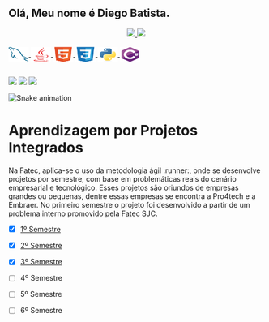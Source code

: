 ## Olá, Meu nome é Diego Batista.
<div align="center">
  <a href="https://github.com/diiegobsilva">
  <img height="180em" src="https://github-readme-stats.vercel.app/api?username=diiegobsilva&show_icons=true&theme=dark&include_all_commits=true&count_private=true"/>
  <img height="180em" src="https://github-readme-stats.vercel.app/api/top-langs/?username=diiegobsilva&layout=compact&langs_count=7&theme=dark"/>
</div>
  
<div style="display: inline_block"><br>
  <img align="center" alt="Diego-Js" height="30" width="40" src="https://raw.githubusercontent.com/devicons/devicon/master/icons/mysql/mysql-plain.svg">
  <img align="center" alt="Diego-Js" height="30" width="40" src="https://raw.githubusercontent.com/devicons/devicon/master/icons/java/java-plain.svg">
  <img align="center" alt="Diego-HTML" height="30" width="40" src="https://raw.githubusercontent.com/devicons/devicon/master/icons/html5/html5-original.svg">
  <img align="center" alt="Diego-CSS" height="30" width="40" src="https://raw.githubusercontent.com/devicons/devicon/master/icons/css3/css3-original.svg">
  <img align="center" alt="Diego-Python" height="30" width="40" src="https://raw.githubusercontent.com/devicons/devicon/master/icons/python/python-original.svg">
  <img align="center" alt="Diego-Csharp" height="30" width="40" src="https://raw.githubusercontent.com/devicons/devicon/master/icons/csharp/csharp-original.svg">
  <height="150" style="border-radius:50px;">
</div>
  
  ##
 
<div> 

  <a href="https://instagram.com/_diego.bsilva" target="_blank"><img src="https://img.shields.io/badge/-Instagram-%23E4405F?style=for-the-badge&logo=instagram&logoColor=white" target="_blank"></a>
  <a href = "mailto:diegosilva157890@gmail.com"><img src="https://img.shields.io/badge/-Gmail-%23333?style=for-the-badge&logo=gmail&logoColor=white" target="_blank"></a>
  <a href="https://www.linkedin.com/in/diegobatista1/" target="_blank"><img src="https://img.shields.io/badge/-LinkedIn-%230077B5?style=for-the-badge&logo=linkedin&logoColor=white" target="_blank"></a> 
 
  ![Snake animation](https://github.com/diiegobsilva/diiegobsilva/blob/output/github-contribution-grid-snake.svg)
</div>
  <h1>Aprendizagem por Projetos Integrados</h1>
Na Fatec, aplica-se o uso da metodologia ágil :runner:, onde se desenvolve projetos por semestre, com base em problemáticas reais do cenário empresarial e tecnológico. Esses projetos são oriundos de empresas grandes ou pequenas, dentre essas empresas se encontra a Pro4tech e a Embraer. No primeiro semestre o projeto foi desenvolvido a partir de um problema interno promovido pela Fatec SJC.  

  -  [x] [1º Semestre](https://github.com/Api2sem2021/Equipe-1)
  -  [x] [2º Semestre](https://github.com/equipe-amadeus/API-SegundoSem)
  -  [x] [3º Semestre](https://github.com/EquipeApolo/API_3_Semestre)
  -  [ ] 4º Semestre
  -  [ ] 5º Semestre
  -  [ ] 6º Semestre


  ##
<br>
